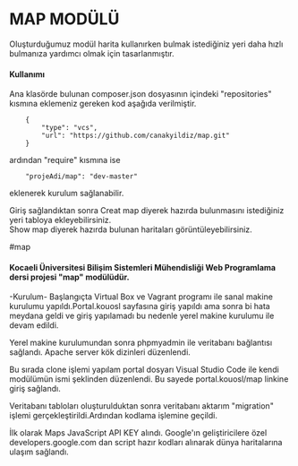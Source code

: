 <h1>MAP MODÜLÜ</h1>

Oluşturduğumuz modül harita kullanırken bulmak istediğiniz yeri daha hızlı bulmanıza yardımcı olmak için tasarlanmıştır.

<h4>Kullanımı</h4>

Ana klasörde bulunan composer.json dosyasının içindeki "repositories" kısmına eklemeniz gereken kod aşağıda verilmiştir.
        
        {
            "type": "vcs",
            "url": "https://github.com/canakyildiz/map.git"
        }
        
ardından "require" kısmına ise 

        "projeAdi/map": "dev-master"
        
eklenerek kurulum sağlanabilir.

Giriş sağlandıktan sonra Creat map diyerek hazırda bulunmasını istediğiniz yeri tabloya ekleyebilirsiniz.</br>
Show map diyerek hazırda bulunan haritaları görüntüleyebilirsiniz.






#map
<h4>Kocaeli Üniversitesi Bilişim Sistemleri Mühendisliği Web Programlama dersi projesi "map" modülüdür.</h4>

-Kurulum- 
Başlangıçta Virtual Box ve Vagrant programı ile sanal makine kurulumu yapıldı.Portal.kouosl sayfasına giriş yapıldı ama sonra bi hata meydana geldi ve giriş yapılamadı bu nedenle yerel makine kurulumu ile devam edildi.

Yerel makine kurulumundan sonra phpmyadmin ile veritabanı bağlantısı sağlandı. Apache server kök dizinleri düzenlendi.

Bu sırada clone işlemi yapılam portal dosyarı Visual Studio Code ile kendi modülümün ismi şeklinden düzenlendi. Bu sayede portal.kouosl/map linkine giriş sağlandı.

Veritabanı tabloları oluşturulduktan sonra veritabanı aktarım "migration" işlemi gerçekleştirildi.Ardından kodlama işlemine geçildi.

İlk olarak Maps JavaScript API KEY alındı. Google'ın geliştiricilere özel developers.google.com dan script hazır kodları alınarak dünya haritalarına ulaşım sağlandı.

